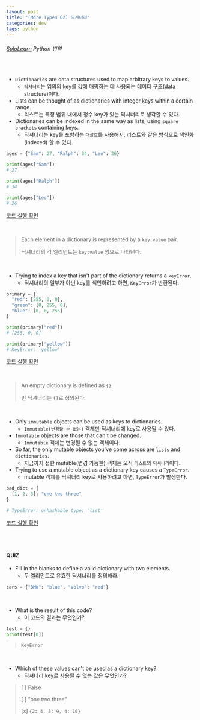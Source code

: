 ```yaml
---
layout: post
title: "(More Types 02) 딕셔너리"
categories: dev
tags: python
---
```


###### [SoloLearn](https://www.sololearn.com) Python 번역

<br>

- `Dictionaries` are data structures used to map arbitrary keys to values.
  - `딕셔너리`는 임의의 key를 값에 매핑하는 데 사용되는 데이터 구조(data structure)이다.
- Lists can be thought of as dictionaries with integer keys within a certain range.
  - 리스트는 특정 범위 내에서 정수 key가 있는 딕셔너리로 생각할 수 있다.
- Dictionaries can be indexed in the same way as lists, using `square brackets` containing keys.
  - 딕셔너리는 key를 포함하는 `대괄호`를 사용해서, 리스트와 같은 방식으로 색인화(indexed) 할 수 있다.

```python
ages = {"Sam": 27, "Ralph": 34, "Leo": 26}

print(ages["Sam"])
# 27

print(ages["Ralph"])
# 34

print(ages["Leo"])
# 26
```

[코드 실행 확인](https://code.sololearn.com/359/#py)

<br>

> Each element in a dictionary is represented by a `key:value` pair.
>
> 딕셔너리의 각 엘리먼트는 `key:value` 쌍으로 나타낸다.

<br>

- Trying to index a key that isn't part of the dictionary returns a `keyError`.
  - 딕셔너리의 일부가 아닌 key를 색인하려고 하면, `KeyError`가 반환된다.

```python
primary = {
  "red": [255, 0, 0],
  "green": [0, 255, 0],
  "blue": [0, 0, 255]
}

print(primary["red"])
# [255, 0, 0]

print(primary["yellow"])
# KeyError: 'yellow'
```

[코드 실행 확인](https://code.sololearn.com/360/#py)

<br>

> An empty dictionary is defined as `{}`.
>
> 빈 딕셔너리는 `{}`로 정의된다.

<br>

- Only `immutable` objects can be used as keys to dictionaries.
  - `Immutable(변경할 수 없는)` 객체만 딕셔너리에 key로 사용될 수 있다.
- `Immutable` objects are those that can't be changed.
  - `Immutable` 객체는 변경될 수 없는 객체이다.
- So far, the only mutable objects you've come across are `lists` and `dictionaries`.
  - 지금까지 접한 mutable(변경 가능한) 객체는 오직 `리스트`와 `딕셔너리`이다.
- Trying to use a mutable object as a dictionary key causes a `TypeError`.
  - mutable 객체를 딕셔너리 key로 사용하려고 하면, `TypeError`가 발생한다.

```python
bad_dict = {
  [1, 2, 3]: "one two three"
}

# TypeError: unhashable type: 'list'
```

[코드 실행 확인](https://code.sololearn.com/361/#py)

<br>

<br>

#### QUIZ

- Fill in the blanks to define a valid dictionary with two elements.
  - 두 엘리먼트로 유효한 딕셔너리를 정의해라.

```python
cars = {"BMW": "blue", "Volvo": "red"}
```

<br>

- What is the result of this code?
  - 이 코드의 결과는 무엇인가?

```python
test = {}
print(test[0])
```

> `KeyError`

<br>

- Which of these values can't be used as a dictionary key?
  - 딕셔너리 key로 사용될 수 없는 값은 무엇인가?

> [ ] False
>
> [ ] "one two three"
>
> [x] `{2: 4, 3: 9, 4: 16}`

<br>

<br>